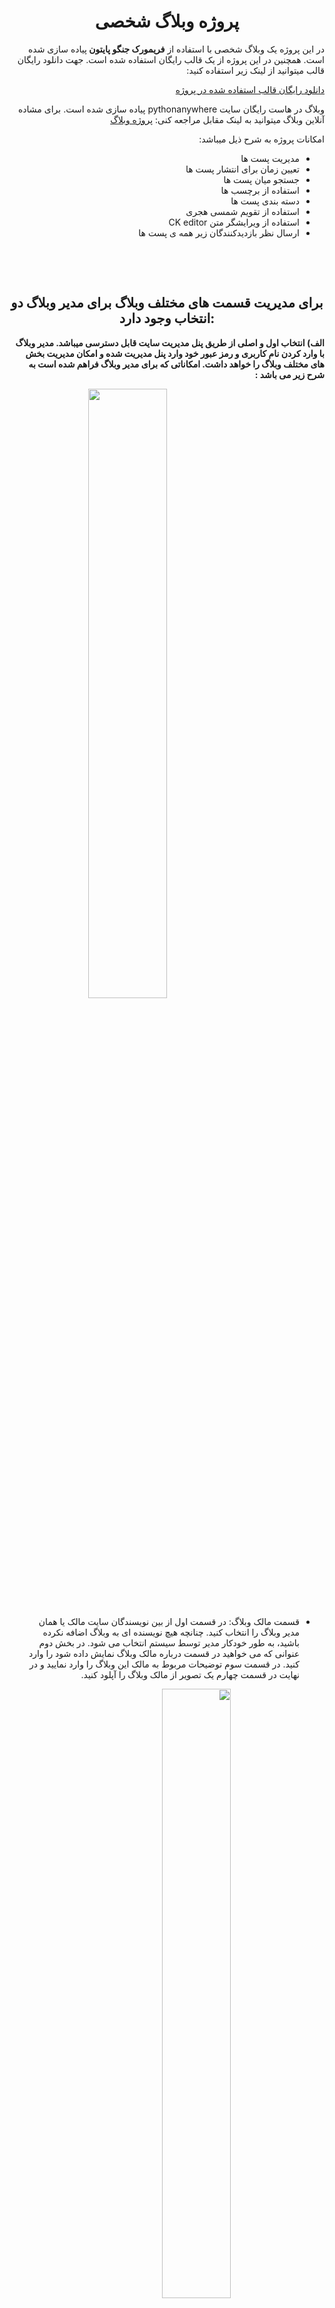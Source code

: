 <h1 align="center">پروژه وبلاگ شخصی</h1>


<p dir="rtl">در این پروژه یک وبلاگ شخصی با استفاده از <b> فریمورک جنگو پایتون </b> پیاده سازی شده است. همچنین در این پروژه از یک قالب رایگان استفاده شده است. جهت دانلود رایگان قالب میتوانید از لینک زیر استفاده کنید:</p>
<a href='https://webrubik.com/product/preview/meetme-bootstrap4-free-template'><p dir="rtl">دانلود رایگان قالب استفاده شده در پروژه </p> </a>
<p dir="rtl"> وبلاگ در هاست رایگان سایت pythonanywhere پیاده سازی شده است. برای مشاده آنلاین وبلاگ میتوانید به لینک مقابل مراجعه کنی: <a href='https://mohammadaq1996.pythonanywhere.com/'>پروژه وبلاگ </a>
  </p>
<p dir="rtl">امکانات پروژه به شرح ذیل میباشد:</p>
<ul dir="rtl">
    <li>مدیریت پست ها</li>
    <li>تعیین زمان برای انتشار پست ها</li>
    <li>جستجو میان پست ها</li>
    <li>استفاده از برچسب ها</li>
    <li>دسته بندی پست ها</li>
    <li>استفاده از تقویم شمسی هجری</li>
    <li>استفاده از ویرایشگر متن CK editor</li>
    <li>ارسال نظر بازدیدکنندگان زیر همه ی پست ها</li>
</ul>
<p>&nbsp;</p>
<p>&nbsp;</p>
<h2 align="center">برای مدیریت قسمت های مختلف وبلاگ برای مدیر وبلاگ دو انتخاب وجود دارد:</h2>
<p dir="rtl"><b>الف) انتخاب اول و اصلی از طریق پنل مدیریت سایت قابل دسترسی میباشد. مدیر وبلاگ با وارد کردن نام کاربری و رمز عبور خود وارد پنل مدیریت شده و امکان مدیریت بخش های مختلف وبلاگ را خواهد داشت. امکاناتی که برای مدیر وبلاگ فراهم شده است به شرح زیر می باشد :</b></p>

  <img width='50%' style="display: block;margin-left: auto;margin-right: auto;" src='./images/1.png'>

<ul dir="rtl">
<li><p dir="rtl"> قسمت مالک وبلاگ: در قسمت اول از بین نویسندگان سایت مالک یا همان مدیر وبلاگ را انتخاب کنید. چنانچه هیچ نویسنده ای به وبلاگ اضافه نکرده باشید، به طور خودکار مدیر توسط سیستم انتخاب می شود. در بخش دوم عنوانی که می خواهید در قسمت درباره مالک وبلاگ نمایش داده شود را وارد کنید. در قسمت سوم توضیحات مربوط به مالک این وبلاگ را وارد نمایید و در نهایت در قسمت چهارم یک تصویر از مالک وبلاگ را آپلود کنید.</p></li>
  <img width='50%' style="display: block;margin-left: auto;margin-right: auto;" src='./images/3.png'>

<li><p dir="rtl">
   قسمت برچسب ها: دراین قسمت مدیر وبلاگ می تواند برچسب های دلخواه خود را اضافه، ویرایش و حذف نماید. لازم به ذکر است که هر پست میتواند به تعداد دلخواه برچسب داشته باشد جهت افزودن برچسب فقط کافیست عنوان برچسب را وارد کنید. همچنین slug به صورت اتوماتیک با توجه به عنوانی که وارد کرده اید ساخته خواهد شد همچنین شما می توانید آن را ویرایش کنید.
</p></li>
  <img width='50%' style="display: block;margin-left: auto;margin-right: auto;" src='./images/4.png'>

<li><p dir="rtl">
       قسمت دسته بندی ها: دراین قسمت مدیر وبلاگ می تواند دسته بندی های مورد نیاز وبلاگ را اضافه، ویرایش و حذف نماید. لازم به ذکر است که هر پست میتواند فقط و فقط یک دسته بندی داشته باشد. همچنین slug به صورت اتوماتیک با توجه به عنوانی که وارد کرده اید ساخته خواهد شد. همچنین شما می توانید آن را ویرایش کنید.

</p></li>
  <img width='50%' style="display: block;margin-left: auto;margin-right: auto;" src='./images/5.png'>

<li><p dir="rtl">
    قسمت نظرات: در پایین همه پست های وبلاگ امکان ارسال نظر برای همه بازدیدکنندگان فراهم می باشد. همه این نظرات در قسمت نظرات پنل مدیریت ذخیره می شوند. و با اجازه ادمین وبلاگ منتشر میشوند. جهت تایید هر نظر برای انتشار هر مقاله فقط کافیست مدیر وضعیت نظر مربوطه را از حالت منتشر نشده به منتشر شده تغییر دهد و سپس از روی ذخیره کلیک کند.

</p></li>
  <img width='50%' style="display: block;margin-left: auto;margin-right: auto;" src='./images/6.png'>

<li><p dir="rtl">قسمت مدیریت پست ها: در این قسمت مدیر وبلاگ پست های وبلاگ را مدیریت(افزودن، ویرایش و حذف) میکند. برای افزودن یک پست در بخش اول نویسنده پست، در بخش دوم عنوان پست و در بخش سوم محتوای پست را مشخص میکنیم. در بخش چهارم تصویر مرتبط به پست را آپلود میکنیم. در بخش پنجم دسته بندی پست را مشخص میکنیم. در بخش برچسب ها؛ برچسب های مرتبط با پست مورد نظر را انتخاب می کنیم.  در بخش بعدی زمان نوشته شدن پست به صورت خودکار توسط سیستم مشخص می شود. اما شما می توانید آن را تغییر دهید.(توصیه میشود که در مقدار پیش فرض تغییری ایجا نکنید). و در آخر  مهم ترین بخش این قسسمت تعیین زمان انتشار پست میباشد. این قسمت تنها بخشی از قسمت مدیریت پست ها میباشد که مدیر وبلاگ میتواند آن را خالی بگذارد. در صورتی که مدیر تاریخ انتشار را خالی بگذارد پست منتشر نمیشود. همچنین اگر مدیر وبلاگ در این بخش تاریخی را انتخاب کند که هنوز فرا نرسیده است پست تا آن زمان منتشر نخواهد شد.

</p></li>
  <img width='50%' style="display: block;margin-left: auto;margin-right: auto;" src='./images/7.png'>
قسمت اطلاعات صفحه تماس با ما: مدیر وبلاگ می تواند آدرس، شماره تلفن، ایمیل و توضیحات دلخواه خود را جهت نمایش در صفخه تماس با ما وبلاگ در این بخش وارد کند.
</p></li>
  <img width='50%' style="display: block;margin-left: auto;margin-right: auto;" src='./images/8.png'>

<li><p dir="rtl">
قسمت نظرات صفحه تماس با ما: نظرات بازدیدکنندگان وبلاگ در مورد وبلاگ در این بخش ذخیره میشوند.
</p></li>

<li><p dir="rtl">
    در قسمت کاربران مدیر وبلاگ می تواند مشخصات خود را ویرایش کرده و برای وبلاگ خود نویسنده یا مدیر مشخص کند و سطح دسترسی های آنها را مدیریت کند.

</p></li>
</ul>

<p dir="rtl"><b>
    ب) راه دوم که برای مدیریت پست ارائه شده از طریق فرم هایی است که  مدیر سایت از طریق گزینه لاگین موجود در منوی وبلاگ به آنها دسترسی دارد. لازم بذکر است که از طریق صفحه اصلی سایت امکان ثبت نام برای کاربران وجود ندارد. فقط و فقط مدیر یا نویسندگانی که از طریق پنل مدیریت سایت قبلا توسط مدیر وبلاگ اضافه شده اند می تواند لاگین کنند. پس از لاگین کردن مدیر یا نویسندگان به سایت، دو گزینه جدید در منوی سایت پدید می آید: 
</p></b>
  <img width='50%' style="display: block;margin-left: auto;margin-right: auto;" src='./images/11.png'>

<ul dir="rtl">
<li><p dir="rtl">
 افزودن پست: این قسمت ساز و کار مشابهی با افزودن پست در پنل ادمین دارد. 
</p></li>
  <img width='50%' style="display: block;margin-left: auto;margin-right: auto;" src='./images/12.png'>

<li><p dir="rtl">
    پست های منتشر نشده: همان پست هایی هستند که تاریخ انتشار آنها مشخص نشده یا تاریخ مشخص شده هنوز فرا نرسیده است.
</p></li>
  <img width='50%' style="display: block;margin-left: auto;margin-right: auto;" src='./images/13.png'>

</ul>
<p dir="rtl">
    یک امکان مهم دیگر که مدیر وبلاگ با لاگین کردن به دست می آورد این است که در انتهای هر پست دو گزینه جدید ویرایش و حذف اضافه شده که امکان مدیریت هر پست را به صورت اختصاصی در صفحه همان پست ارائه می دهد
</p>
  <img width='50%' style="display: block;margin-left: auto;margin-right: auto;" src='./images/14.png'>
